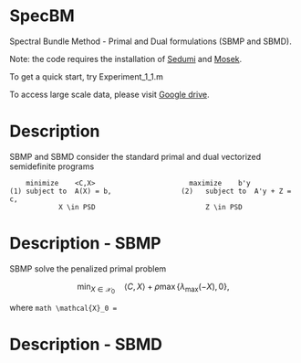 # SpecBM
Spectral Bundle Method - Primal and Dual formulations (SBMP and SBMD).

Note: the code requires the installation of [Sedumi](https://sedumi.ie.lehigh.edu/) and [Mosek](https://www.mosek.com/).

To get a quick start, try Experiment_1_1.m


To access large scale data, please visit [Google drive](https://drive.google.com/drive/folders/101KqJ56fwcZMuYuTTpwUASnevcnB2frt?usp=drive_link).


# Description
SBMP and SBMD consider the standard primal and dual vectorized semidefinite programs

		minimize 	<C,X>						maximize 	b'y
	(1)	subject to	A(X) = b,				  (2)	subject to	A'y + Z = c,	
				X \in PSD							Z \in PSD


# Description - SBMP
SBMP solve the penalized primal problem 
```math
\min_{X \in \mathcal{X}_0} \quad \langle C,X\rangle + \rho \max \{\lambda_{\max}(-X),0\},
```
where ```math \mathcal{X}_0 = ```

# Description - SBMD

